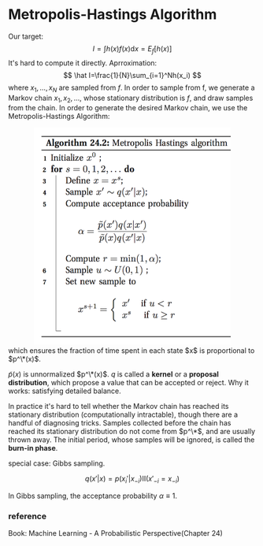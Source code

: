 # Metropolis-Hastings Algorithm

Our target:
$$
I=\int h(x)f(x)\mathrm{d}x=E_f[h(x)]
$$
It's hard to compute it directly. Aprroximation:
$$
\hat I=\frac{1}{N}\sum_{i=1}^Nh(x_i)
$$
where $x_1,\dots,x_N$ are sampled from $f$.
In order to sample from f, we generate a Markov chain $x_1,x_2,\dots$, whose stationary distribution is $f$, and draw samples from the chain.
In order to generate the desired Markov chain, we use the Metropolis-Hastings Algorithm:
<div align="center">
<img src="resources/mh-alg.png" width="400">
</div>
which ensures the fraction of time spent in each state $x$ is proportional to $p^\*(x)$. 

$\widetilde p(x)$ is unnormalized $p^\*(x)$. $q$ is called a **kernel** or a **proposal distribution**, which propose a value that can be accepted or reject.
Why it works: satisfying detailed balance.

In practice it's hard to tell whether the Markov chain has reached its stationary distribution (computationally intractable), though there are a handful of diagnosing tricks. Samples collected before the chain has reached its stationary distribution do not come from $p^\*$, and are usually thrown away. The initial period, whose samples will be ignored, is called the **burn-in phase**.

special case: Gibbs sampling.

$$
q(x'|x)=p(x_i'|x_{-i})\mathrm{II}(x'_{-i}=x_{-i})
$$

In Gibbs sampling, the acceptance probability $\alpha\equiv1$.

### reference
Book: Machine Learning - A Probabilistic Perspective(Chapter 24)
